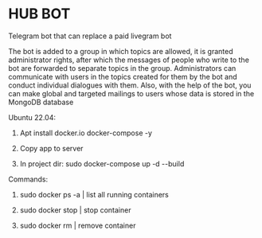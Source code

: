 # HUB BOT
Telegram bot that can replace a paid livegram bot

The bot is added to a group in which topics are allowed, it is granted administrator rights, after which the messages of people who write to the bot are forwarded to separate topics in the group. Administrators can communicate with users in the topics created for them by the bot and conduct individual dialogues with them.
Also, with the help of the bot, you can make global and targeted mailings to users whose data is stored in the MongoDB database

Ubuntu 22.04:

1) Apt install docker.io docker-compose -y

2) Copy app to server

3) In project dir: sudo docker-compose up -d --build

Commands:

1. sudo docker ps -a | list all running containers

2. sudo docker stop <container name> | stop container

3. sudo docker rm <container name> | remove container

